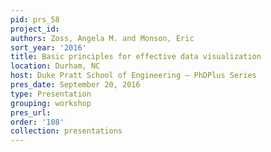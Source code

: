 ```yaml
---
pid: prs_58
project_id: 
authors: Zoss, Angela M. and Monson, Eric
sort_year: '2016'
title: Basic principles for effective data visualization
location: Durham, NC
host: Duke Pratt School of Engineering – PhDPlus Series
pres_date: September 20, 2016
type: Presentation
grouping: workshop
pres_url: 
order: '108'
collection: presentations
---
```

